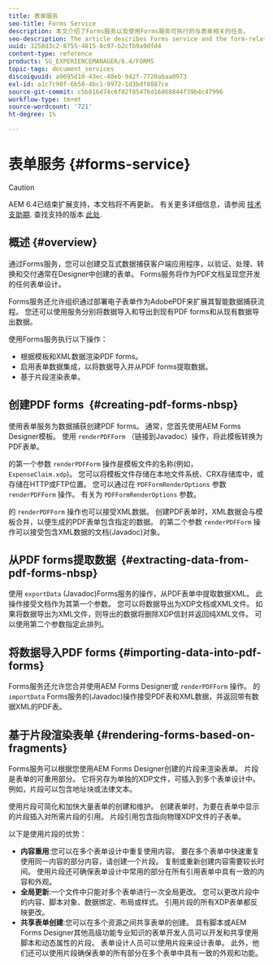 ```yaml
---
title: 表单服务
seo-title: Forms Service
description: 本文介绍了Forms服务以及使用Forms服务可执行的与表单相关的任务。
seo-description: The article describes Forms service and the form-related tasks you can perform using Forms service.
uuid: 3258d3c2-8755-4815-8c97-b2cfb9a9dfd4
content-type: reference
products: SG_EXPERIENCEMANAGER/6.4/FORMS
topic-tags: document_services
discoiquuid: a9695d10-43ec-40eb-942f-7720abaa0973
exl-id: a1c7c90f-6b50-4bc1-9972-1d3bdf8887ce
source-git-commit: c5b816d74c6f02f85476d16868844f39b4c47996
workflow-type: tm+mt
source-wordcount: '721'
ht-degree: 1%

---
```


# 表单服务 {#forms-service}

>[!CAUTION]
>
>AEM 6.4已结束扩展支持，本文档将不再更新。 有关更多详细信息，请参阅 [技术支助期](https://helpx.adobe.com/cn/support/programs/eol-matrix.html). 查找支持的版本 [此处](https://experienceleague.adobe.com/docs/).

## 概述 {#overview}

通过Forms服务，您可以创建交互式数据捕获客户端应用程序，以验证、处理、转换和交付通常在Designer中创建的表单。 Forms服务将作为PDF文档呈现您开发的任何表单设计。

Forms服务还允许组织通过部署电子表单作为AdobePDF来扩展其智能数据捕获流程。 您还可以使用服务分别将数据导入和导出到现有PDF forms和从现有数据导出数据。

使用Forms服务执行以下操作：

* 根据模板和XML数据渲染PDF forms。
* 启用表单数据集成，以将数据导入并从PDF forms提取数据。
* 基于片段渲染表单。

## 创建PDF forms  {#creating-pdf-forms-nbsp}

使用表单服务为数据捕获创建PDF forms。 通常，您首先使用AEM Forms Designer模板。 使用 `renderPDFForm` （链接到Javadoc）操作，将此模板转换为PDF表单。

的第一个参数 `renderPDFForm` 操作是模板文件的名称(例如， `ExpenseClaim.xdp`)。 您可以将模板文件存储在本地文件系统、CRX存储库中，或存储在HTTP或FTP位置。 您可以通过在 `PDFFormRenderOptions` 参数 `renderPDFForm` 操作。 有关为 `PDFFormRenderOptions` 参数。

的 `renderPDFForm` 操作也可以接受XML数据。 创建PDF表单时，XML数据会与模板合并，以便生成的PDF表单包含指定的数据。 的第二个参数 `renderPDFForm` 操作可以接受包含XML数据的文档(Javadoc)对象。

## 从PDF forms提取数据  {#extracting-data-from-pdf-forms-nbsp}

使用 `exportData` (Javadoc)Forms服务的操作，从PDF表单中提取数据XML。 此操作接受文档作为其第一个参数。 您可以将数据导出为XDP文档或XML文件。 如果将数据导出为XML文件，则导出的数据将删除XDP信封并返回纯XML文件。 可以使用第二个参数指定此排列。

## 将数据导入PDF forms {#importing-data-into-pdf-forms}

Forms服务还允许您合并使用AEM Forms Designer或 `renderPDFForm` 操作。 的 `importData` Forms服务的(Javadoc)操作接受PDF表和XML数据，并返回带有数据XML的PDF表。

## 基于片段渲染表单 {#rendering-forms-based-on-fragments}

Forms服务可以根据您使用AEM Forms Designer创建的片段来渲染表单。 片段是表单的可重用部分。 它将另存为单独的XDP文件，可插入到多个表单设计中。 例如，片段可以包含地址块或法律文本。

使用片段可简化和加快大量表单的创建和维护。 创建表单时，为要在表单中显示的片段插入对所需片段的引用。 片段引用包含指向物理XDP文件的子表单。

以下是使用片段的优势：

* **内容重用**:您可以在多个表单设计中重复使用内容。 要在多个表单中快速重复使用同一内容的部分内容，请创建一个片段。 复制或重新创建内容需要较长时间。 使用片段还可确保表单设计中常用的部分在所有引用表单中具有一致的内容和外观。
* **全局更新**:一个文件中只能对多个表单进行一次全局更改。 您可以更改片段中的内容、脚本对象、数据绑定、布局或样式。 引用片段的所有XDP表单都反映更改。
* **共享表单创建**:您可以在多个资源之间共享表单的创建。 具有脚本或AEM Forms Designer其他高级功能专业知识的表单开发人员可以开发和共享使用脚本和动态属性的片段。 表单设计人员可以使用片段来设计表单。 此外，他们还可以使用片段确保表单的所有部分在多个表单中具有一致的外观和功能。
